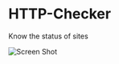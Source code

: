 # HTTP-Checker
Know the status of sites 

![Screen Shot](https://i.postimg.cc/MTRtYRwy/4417114-desktop-pc-server-icon.png) 
